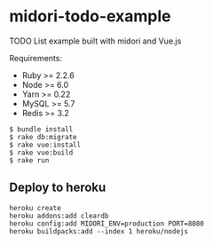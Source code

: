 # midori-todo-example
TODO List example built with midori and Vue.js

Requirements:
- Ruby >= 2.2.6
- Node >= 6.0
- Yarn >= 0.22
- MySQL >= 5.7
- Redis >= 3.2

```
$ bundle install
$ rake db:migrate
$ rake vue:install
$ rake vue:build
$ rake run
```


## Deploy to heroku

```
heroku create
heroku addons:add cleardb
heroku config:add MIDORI_ENV=production PORT=8080
heroku buildpacks:add --index 1 heroku/nodejs
```